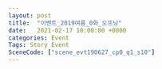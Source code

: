 ```yaml
---
layout: post
title:  "이벤트_2019여름_0화_오프닝"
date:   2021-02-17 10:00:00 +0000
categories: Event
Tags: Story Event
SceneCode: ["scene_evt190627_cp0_q1_s10"]
---
```

